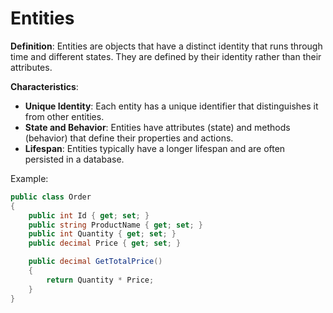 # Entities

**Definition**:
Entities are objects that have a distinct identity that runs through time and different states. They are defined by their identity rather than their attributes.

**Characteristics**:
* **Unique Identity**: Each entity has a unique identifier that distinguishes it from other entities.
* **State and Behavior**: Entities have attributes (state) and methods (behavior) that define their properties and actions.
* **Lifespan**: Entities typically have a longer lifespan and are often persisted in a database.

Example:
```cs
public class Order
{
    public int Id { get; set; }
    public string ProductName { get; set; }
    public int Quantity { get; set; }
    public decimal Price { get; set; }

    public decimal GetTotalPrice()
    {
        return Quantity * Price;
    }
}
```
